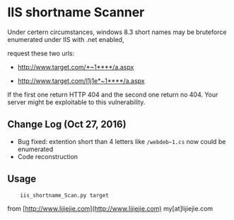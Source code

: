 # IIS shortname Scanner #

Under certern circumstances, windows 8.3 short names may be bruteforce enumerated under IIS with .net enabled,

request these two urls:

* http://www.target.com/*~1****/a.aspx

* http://www.target.com/l1j1e*~1****/a.aspx

If the first one return HTTP 404 and the second one return no 404. Your server might be exploitable to this vulnerability.

## Change Log (Oct 27, 2016)
* Bug fixed: extention short than 4 letters like ```/webdeb~1.cs``` now could be enumerated
* Code reconstruction

## Usage

```
	iis_shortname_Scan.py target
```


from [http://www.lijiejie.com](http://www.lijiejie.com)    my[at]lijiejie.com
